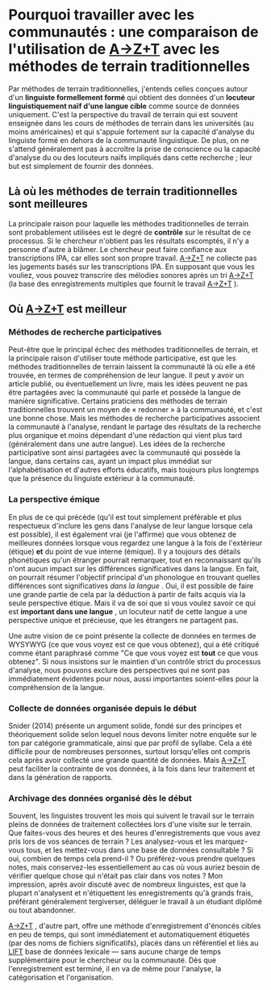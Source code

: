 # Pourquoi travailler avec les communautés : une comparaison de l'utilisation de [A→Z+T](https://github.com/kent-rasmussen/azt) avec les méthodes de terrain traditionnelles

Par méthodes de terrain traditionnelles, j'entends celles conçues autour d'un **linguiste formellement formé** qui obtient des données d'un **locuteur linguistiquement naïf d'une langue cible** comme source de données uniquement. C'est la perspective du travail de terrain qui est souvent enseignée dans les cours de méthodes de terrain dans les universités (au moins américaines) et qui s'appuie fortement sur la capacité d'analyse du linguiste formé en dehors de la communauté linguistique. De plus, on ne s'attend généralement pas à accroître la prise de conscience ou la capacité d'analyse du ou des locuteurs naïfs impliqués dans cette recherche ; leur but est simplement de fournir des données.

## Là où les méthodes de terrain traditionnelles sont meilleures

La principale raison pour laquelle les méthodes traditionnelles de terrain sont probablement utilisées est le degré de **contrôle** sur le résultat de ce processus. Si le chercheur n'obtient pas les résultats escomptés, il n'y a personne d'autre à blâmer. Le chercheur peut faire confiance aux transcriptions IPA, car elles sont son propre travail. [A→Z+T](https://github.com/kent-rasmussen/azt) ne collecte pas les jugements basés sur les transcriptions IPA. En supposant que vous les vouliez, vous pouvez transcrire des mélodies sonores après un tri [A→Z+T](https://github.com/kent-rasmussen/azt) (la base des enregistrements multiples que fournit le travail [A→Z+T](https://github.com/kent-rasmussen/azt) ).

## Où [A→Z+T](https://github.com/kent-rasmussen/azt) est meilleur

### Méthodes de recherche participatives

Peut-être que le principal échec des méthodes traditionnelles de terrain, et la principale raison d'utiliser toute méthode participative, est que les méthodes traditionnelles de terrain laissent la communauté là où elle a été trouvée, en termes de compréhension de leur langue. Il peut y avoir un article publié, ou éventuellement un livre, mais les idées peuvent ne pas être partagées avec la communauté qui parle et possède la langue de manière significative. Certains praticiens des méthodes de terrain traditionnelles trouvent un moyen de « redonner » à la communauté, et c'est une bonne chose. Mais les méthodes de recherche participatives associent la communauté à l'analyse, rendant le partage des résultats de la recherche plus organique et moins dépendant d'une rédaction qui vient plus tard (généralement dans une autre langue). Les idées de la recherche participative sont ainsi partagées avec la communauté qui possède la langue, dans certains cas, ayant un impact plus immédiat sur l'alphabétisation et d'autres efforts éducatifs, mais toujours plus longtemps que la présence du linguiste extérieur à la communauté.

### La perspective émique

En plus de ce qui précède (qu'il est tout simplement préférable et plus respectueux d'inclure les gens dans l'analyse de leur langue lorsque cela est possible), il est également vrai (je l'affirme) que vous obtenez de meilleures données lorsque vous regardez une langue à la fois de l'extérieur (étique) **et** du point de vue interne (émique). Il y a toujours des détails phonétiques qu'un étranger pourrait remarquer, tout en reconnaissant qu'ils n'ont aucun impact sur les différences significatives dans la langue. En fait, on pourrait résumer l'objectif principal d'un phonologue en trouvant quelles différences sont significatives *dans la langue* . Oui, il est possible de faire une grande partie de cela par la déduction à partir de faits acquis via la seule perspective étique. Mais il va de soi que si vous voulez savoir ce qui est **important dans une langue** , un locuteur natif de cette langue a une perspective unique et précieuse, que les étrangers ne partagent pas.

Une autre vision de ce point présente la collecte de données en termes de WYSYWYG (ce que vous voyez est ce que vous obtenez), qui a été critiqué comme étant paraphrasé comme "Ce que vous voyez est **tout** ce que vous obtenez". Si nous insistons sur le maintien d'un contrôle strict du processus d'analyse, nous pouvons exclure des perspectives qui ne sont pas immédiatement évidentes pour nous, aussi importantes soient-elles pour la compréhension de la langue.

### Collecte de données organisée depuis le début

Snider (2014) présente un argument solide, fondé sur des principes et théoriquement solide selon lequel nous devons limiter notre enquête sur le ton par catégorie grammaticale, ainsi que par profil de syllabe. Cela a été difficile pour de nombreuses personnes, surtout lorsqu'elles ont compris cela après avoir collecté une grande quantité de données. Mais [A→Z+T](https://github.com/kent-rasmussen/azt) peut faciliter la contrainte de vos données, à la fois dans leur traitement et dans la génération de rapports.

### Archivage des données organisé dès le début

Souvent, les linguistes trouvent les mois qui suivent le travail sur le terrain pleins de données de traitement collectées lors d'une visite sur le terrain. Que faites-vous des heures et des heures d'enregistrements que vous avez pris lors de vos séances de terrain ? Les analysez-vous et les marquez-vous tous, et les mettez-vous dans une base de données consultable ? Si oui, combien de temps cela prend-il ? Ou préférez-vous prendre quelques notes, mais conservez-les essentiellement au cas où vous auriez besoin de vérifier quelque chose qui n'était pas clair dans vos notes ? Mon impression, après avoir discuté avec de nombreux linguistes, est que la plupart n'analysent et n'étiquettent les enregistrements qu'à grands frais, préférant généralement tergiverser, déléguer le travail à un étudiant diplômé ou tout abandonner.

[A→Z+T](https://github.com/kent-rasmussen/azt) , d'autre part, offre une méthode d'enregistrement d'énoncés cibles en peu de temps, qui sont immédiatement et automatiquement étiquetés (par des noms de fichiers significatifs), placés dans un référentiel et liés au [LIFT](https://code.google.com/archive/p/lift-standard/) base de données lexicale — sans aucune charge de temps supplémentaire pour le chercheur ou la communauté. Dès que l'enregistrement est terminé, il en va de même pour l'analyse, la catégorisation et l'organisation.
